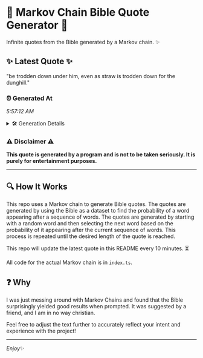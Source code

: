 # 📖 Markov Chain Bible Quote Generator 📖

Infinite quotes from the Bible generated by a Markov chain. ✨

## ✨ Latest Quote ✨
"be trodden down under him, even as straw is trodden down for the dunghill."

### ⏰ Generated At
*5:57:12 AM*

<details>
    <summary>🛠️ Generation Details</summary>
    <p>
        <strong>🌱 Seed:</strong> be<br>
        <strong>🔄 Iterations:</strong> 13<br>
        <strong>📜 Context History:</strong><br>[ be ]: trodden<br>[ be, trodden ]: down<br>[ be, trodden, down ]: under<br>[ be, trodden, down, under ]: him,<br>[ be, trodden, down, under, him, ]: even<br>[ be, trodden, down, under, him,, even ]: as<br>[ trodden, down, under, him,, even, as ]: straw<br>[ down, under, him,, even, as, straw ]: is<br>[ under, him,, even, as, straw, is ]: trodden<br>[ him,, even, as, straw, is, trodden ]: down<br>[ even, as, straw, is, trodden, down ]: for<br>[ as, straw, is, trodden, down, for ]: the<br>[ straw, is, trodden, down, for, the ]: dunghill.<br>
    </p>
</details>

### ⚠️ Disclaimer ⚠️
**This quote is generated by a program and is not to be taken seriously. It is purely for entertainment purposes.**

---

## 🔍 How It Works

This repo uses a Markov chain to generate Bible quotes. The quotes are generated by using the Bible as a dataset to find the probability of a word appearing after a sequence of words. The quotes are generated by starting with a random word and then selecting the next word based on the probability of it appearing after the current sequence of words. This process is repeated until the desired length of the quote is reached.

This repo will update the latest quote in this README every 10 minutes. ⏳

All code for the actual Markov chain is in `index.ts`.

## ❓ Why

I was just messing around with Markov Chains and found that the Bible surprisingly yielded good results when prompted. 
It was suggested by a friend, and I am in no way christian.

Feel free to adjust the text further to accurately reflect your intent and experience with the project!

---

*Enjoy*✨
